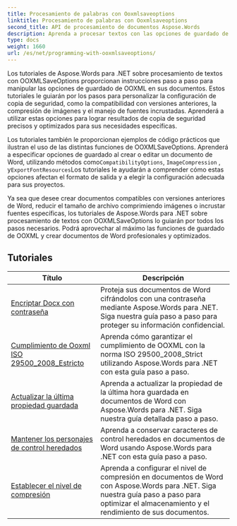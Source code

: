 ```yaml
---
title: Procesamiento de palabras con Ooxmlsaveoptions
linktitle: Procesamiento de palabras con Ooxmlsaveoptions
second_title: API de procesamiento de documentos Aspose.Words
description: Aprenda a procesar textos con las opciones de guardado de OOXML en Aspose.Words para .NET. Tutoriales completos y código de muestra para manipular y personalizar el guardado de documentos de Word en formato OOXML.
type: docs
weight: 1660
url: /es/net/programming-with-ooxmlsaveoptions/
---
```

Los tutoriales de Aspose.Words para .NET sobre procesamiento de textos con OOXMLSaveOptions proporcionan instrucciones paso a paso para manipular las opciones de guardado de OOXML en sus documentos. Estos tutoriales le guiarán por los pasos para personalizar la configuración de copia de seguridad, como la compatibilidad con versiones anteriores, la compresión de imágenes y el manejo de fuentes incrustadas. Aprenderá a utilizar estas opciones para lograr resultados de copia de seguridad precisos y optimizados para sus necesidades específicas.

 Los tutoriales también le proporcionan ejemplos de código prácticos que ilustran el uso de las distintas funciones de OOXMLSaveOptions. Aprenderá a especificar opciones de guardado al crear o editar un documento de Word, utilizando métodos como`CompatibilityOptions`, `ImageCompression` , y`ExportFontResources`Los tutoriales le ayudarán a comprender cómo estas opciones afectan el formato de salida y a elegir la configuración adecuada para sus proyectos.

Ya sea que desee crear documentos compatibles con versiones anteriores de Word, reducir el tamaño de archivo comprimiendo imágenes o incrustar fuentes específicas, los tutoriales de Aspose.Words para .NET sobre procesamiento de textos con OOXMLSaveOptions lo guiarán por todos los pasos necesarios. Podrá aprovechar al máximo las funciones de guardado de OOXML y crear documentos de Word profesionales y optimizados.

 ## Tutoriales
| Título | Descripción |
| --- | --- |
| [Encriptar Docx con contraseña](./encrypt-docx-with-password/) | Proteja sus documentos de Word cifrándolos con una contraseña mediante Aspose.Words para .NET. Siga nuestra guía paso a paso para proteger su información confidencial. |
| [Cumplimiento de Ooxml ISO 29500_2008_Estricto](./ooxml-compliance-iso-29500_2008_strict/) | Aprenda cómo garantizar el cumplimiento de OOXML con la norma ISO 29500_2008_Strict utilizando Aspose.Words para .NET con esta guía paso a paso. |
| [Actualizar la última propiedad guardada](./update-last-saved-time-property/) | Aprenda a actualizar la propiedad de la última hora guardada en documentos de Word con Aspose.Words para .NET. Siga nuestra guía detallada paso a paso. |
| [Mantener los personajes de control heredados](./keep-legacy-control-chars/) | Aprenda a conservar caracteres de control heredados en documentos de Word usando Aspose.Words para .NET con esta guía paso a paso. |
| [Establecer el nivel de compresión](./set-compression-level/) | Aprenda a configurar el nivel de compresión en documentos de Word con Aspose.Words para .NET. Siga nuestra guía paso a paso para optimizar el almacenamiento y el rendimiento de sus documentos. |